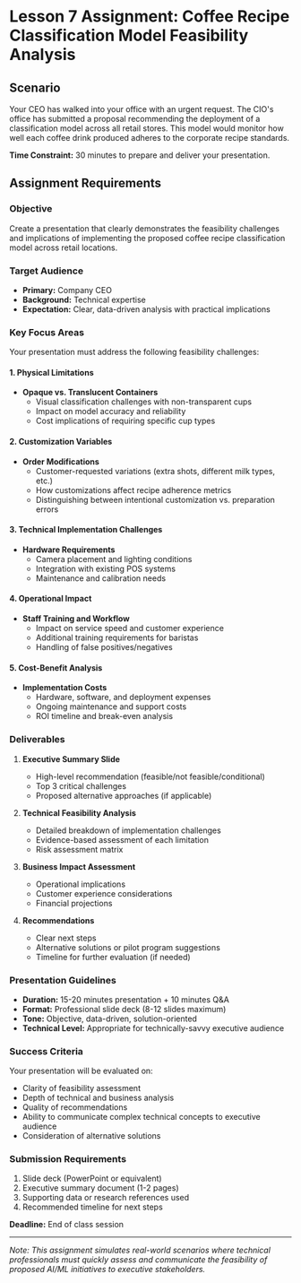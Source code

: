# Lesson 7 Assignment: Coffee Recipe Classification Model Feasibility Analysis

## Scenario
Your CEO has walked into your office with an urgent request. The CIO's office has submitted a proposal recommending the deployment of a classification model across all retail stores. This model would monitor how well each coffee drink produced adheres to the corporate recipe standards.

**Time Constraint:** 30 minutes to prepare and deliver your presentation.

## Assignment Requirements

### Objective
Create a presentation that clearly demonstrates the feasibility challenges and implications of implementing the proposed coffee recipe classification model across retail locations.

### Target Audience
- **Primary:** Company CEO
- **Background:** Technical expertise
- **Expectation:** Clear, data-driven analysis with practical implications

### Key Focus Areas

Your presentation must address the following feasibility challenges:

#### 1. Physical Limitations
- **Opaque vs. Translucent Containers**
  - Visual classification challenges with non-transparent cups
  - Impact on model accuracy and reliability
  - Cost implications of requiring specific cup types

#### 2. Customization Variables
- **Order Modifications**
  - Customer-requested variations (extra shots, different milk types, etc.)
  - How customizations affect recipe adherence metrics
  - Distinguishing between intentional customization vs. preparation errors

#### 3. Technical Implementation Challenges
- **Hardware Requirements**
  - Camera placement and lighting conditions
  - Integration with existing POS systems
  - Maintenance and calibration needs

#### 4. Operational Impact
- **Staff Training and Workflow**
  - Impact on service speed and customer experience
  - Additional training requirements for baristas
  - Handling of false positives/negatives

#### 5. Cost-Benefit Analysis
- **Implementation Costs**
  - Hardware, software, and deployment expenses
  - Ongoing maintenance and support costs
  - ROI timeline and break-even analysis

### Deliverables

1. **Executive Summary Slide**
   - High-level recommendation (feasible/not feasible/conditional)
   - Top 3 critical challenges
   - Proposed alternative approaches (if applicable)

2. **Technical Feasibility Analysis**
   - Detailed breakdown of implementation challenges
   - Evidence-based assessment of each limitation
   - Risk assessment matrix

3. **Business Impact Assessment**
   - Operational implications
   - Customer experience considerations
   - Financial projections

4. **Recommendations**
   - Clear next steps
   - Alternative solutions or pilot program suggestions
   - Timeline for further evaluation (if needed)

### Presentation Guidelines

- **Duration:** 15-20 minutes presentation + 10 minutes Q&A
- **Format:** Professional slide deck (8-12 slides maximum)
- **Tone:** Objective, data-driven, solution-oriented
- **Technical Level:** Appropriate for technically-savvy executive audience

### Success Criteria

Your presentation will be evaluated on:
- Clarity of feasibility assessment
- Depth of technical and business analysis
- Quality of recommendations
- Ability to communicate complex technical concepts to executive audience
- Consideration of alternative solutions

### Submission Requirements

1. Slide deck (PowerPoint or equivalent)
2. Executive summary document (1-2 pages)
3. Supporting data or research references used
4. Recommended timeline for next steps

**Deadline:** End of class session

---

*Note: This assignment simulates real-world scenarios where technical professionals must quickly assess and communicate the feasibility of proposed AI/ML initiatives to executive stakeholders.*
